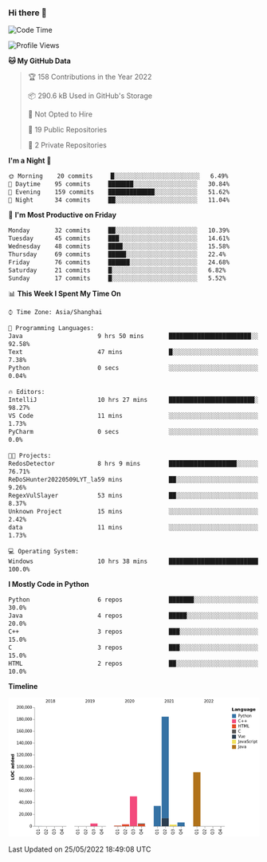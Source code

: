 ### Hi there 👋

<!--START_SECTION:waka-->
![Code Time](http://img.shields.io/badge/Code%20Time-0%20secs-blue)

![Profile Views](http://img.shields.io/badge/Profile%20Views-0-blue)

**🐱 My GitHub Data** 

> 🏆 158 Contributions in the Year 2022
 > 
> 📦 290.6 kB Used in GitHub's Storage 
 > 
> 🚫 Not Opted to Hire
 > 
> 📜 19 Public Repositories 
 > 
> 🔑 2 Private Repositories  
 > 
**I'm a Night 🦉** 

```text
🌞 Morning    20 commits     █░░░░░░░░░░░░░░░░░░░░░░░░   6.49% 
🌆 Daytime    95 commits     ███████░░░░░░░░░░░░░░░░░░   30.84% 
🌃 Evening    159 commits    █████████████░░░░░░░░░░░░   51.62% 
🌙 Night      34 commits     ██░░░░░░░░░░░░░░░░░░░░░░░   11.04%

```
📅 **I'm Most Productive on Friday** 

```text
Monday       32 commits     ██░░░░░░░░░░░░░░░░░░░░░░░   10.39% 
Tuesday      45 commits     ███░░░░░░░░░░░░░░░░░░░░░░   14.61% 
Wednesday    48 commits     ████░░░░░░░░░░░░░░░░░░░░░   15.58% 
Thursday     69 commits     █████░░░░░░░░░░░░░░░░░░░░   22.4% 
Friday       76 commits     ██████░░░░░░░░░░░░░░░░░░░   24.68% 
Saturday     21 commits     █░░░░░░░░░░░░░░░░░░░░░░░░   6.82% 
Sunday       17 commits     █░░░░░░░░░░░░░░░░░░░░░░░░   5.52%

```


📊 **This Week I Spent My Time On** 

```text
⌚︎ Time Zone: Asia/Shanghai

💬 Programming Languages: 
Java                     9 hrs 50 mins       ███████████████████████░░   92.58% 
Text                     47 mins             █░░░░░░░░░░░░░░░░░░░░░░░░   7.38% 
Python                   0 secs              ░░░░░░░░░░░░░░░░░░░░░░░░░   0.04%

🔥 Editors: 
IntelliJ                 10 hrs 27 mins      ████████████████████████░   98.27% 
VS Code                  11 mins             ░░░░░░░░░░░░░░░░░░░░░░░░░   1.73% 
PyCharm                  0 secs              ░░░░░░░░░░░░░░░░░░░░░░░░░   0.0%

🐱‍💻 Projects: 
RedosDetector            8 hrs 9 mins        ███████████████████░░░░░░   76.71% 
ReDoSHunter20220509LYT_la59 mins             ██░░░░░░░░░░░░░░░░░░░░░░░   9.26% 
RegexVulSlayer           53 mins             ██░░░░░░░░░░░░░░░░░░░░░░░   8.37% 
Unknown Project          15 mins             ░░░░░░░░░░░░░░░░░░░░░░░░░   2.42% 
data                     11 mins             ░░░░░░░░░░░░░░░░░░░░░░░░░   1.73%

💻 Operating System: 
Windows                  10 hrs 38 mins      █████████████████████████   100.0%

```

**I Mostly Code in Python** 

```text
Python                   6 repos             ███████░░░░░░░░░░░░░░░░░░   30.0% 
Java                     4 repos             █████░░░░░░░░░░░░░░░░░░░░   20.0% 
C++                      3 repos             ███░░░░░░░░░░░░░░░░░░░░░░   15.0% 
C                        3 repos             ███░░░░░░░░░░░░░░░░░░░░░░   15.0% 
HTML                     2 repos             ██░░░░░░░░░░░░░░░░░░░░░░░   10.0%

```


**Timeline**

![Chart not found](https://raw.githubusercontent.com/SuperMaxine/SuperMaxine/main/charts/bar_graph.png) 


 Last Updated on 25/05/2022 18:49:08 UTC
<!--END_SECTION:waka-->

<!--
**SuperMaxine/SuperMaxine** is a ✨ _special_ ✨ repository because its `README.md` (this file) appears on your GitHub profile.

Here are some ideas to get you started:

- 🔭 I’m currently working on ...
- 🌱 I’m currently learning ...
- 👯 I’m looking to collaborate on ...
- 🤔 I’m looking for help with ...
- 💬 Ask me about ...
- 📫 How to reach me: ...
- 😄 Pronouns: ...
- ⚡ Fun fact: ...
-->

